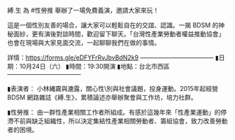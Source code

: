 ---
---
縛.生 為 #性勞推 舉辦了一場免費義演，邀請大家來玩！

這是一個性別友善的場合，讓大家可以輕鬆自在的交誼、認識。一揭 BDSM 的神秘面紗，更有演後對談時間，歡迎留下聊天。「台灣性產業勞動者權益推動協會」也會在現場與大家見面交流，一起聊聊我們在做的事情。

詳情：https://forms.gle/eDFYFrRvJbvBdN2k9
————————————
▮日期：10月24日（六）
▮時間：19:30開演
▮地點：台北市西區
————————————
  
▮表演者：
小林縄霧與漉露，關心性\別與社會議題，投身運動。2015年起經營 BDSM 網路雜誌《縛.生》，累積論述亦舉辦聚會與工作坊，培力社群。

▮性勞推：
由一群性產業相關工作者所組成。有感於這幾年來「性產業運動」的停滯不前與缺乏組織性，所以決定集結性產業相關勞動者、籌組協會，致力改善勞動者的困境。